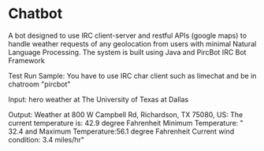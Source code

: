# Chatbot
A bot designed to use IRC client-server and restful APIs (google maps) to handle weather requests of any geolocation from users with minimal Natural Language Processing. The system is built using Java and PircBot IRC Bot Framework

Test Run Sample:
You have to use IRC char client such as limechat and be in chatroom "pircbot"

Input:    hero weather at The University of Texas at Dallas

Output:
          Weather at 800 W Campbell Rd, Richardson, TX 75080, US:
          The current temperature is: 42.9 degree Fahrenheit
					Minimum Temperature: " 32.4 and Maximum Temperature:56.1 degree Fahrenheit
					Current wind condition: 3.4 miles/hr"
